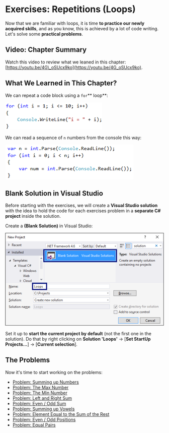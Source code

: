 # Exercises: Repetitions \(Loops\)

Now that we are familiar with loops, it is time **to practice our newly acquired skills**, and as you know, this is achieved by a lot of code writing. Let's solve some **practical problems**.

## Video: Chapter Summary

Watch this video to review what we leaned in this chapter: [https://youtu.be/4G\_oSUcx9ko](https://youtu.be/4G_oSUcx9ko).

## What We Learned in This Chapter?

We can repeat a code block using a `for`** loop**:

![](/assets/chapter-5-images/00.For-loop-01.png)

We can read a sequence of `n` numbers from the console this way:

![](/assets/chapter-5-images/00.For-loop-03.png)

## Blank Solution in Visual Studio

Before starting with the exercises, we will create a **Visual Studio solution** with the idea to hold the code for each exercises problem in a **separate C\# project** inside the solution.

Create a **\(Blank Solution\)** in Visual Studio:

![](/assets/chapter-5-images/00.Blank-visual-studio-01.png)

Set it up to **start the current project by default** \(not the first one in the solution\). Do that by right clicking on **Solution 'Loops'** -&gt; \[**Set StartUp Projects…**\] -&gt; \[**Current selection**\].

## The Problems

Now it's time to start working on the problems:

* [Problem: Summing up Numbers](/Content/Chapter-5-1-loops/examples-for-loops/example-sum-numbers/example-sum-numbers.md)
* [Problem: The Max Number](/Content/Chapter-5-1-loops/examples-for-loops/example-max-number/example-max-number.md)
* [Problem: The Min Number](/Content/Chapter-5-1-loops/examples-for-loops/example-min-number/example-min-number.md)
* [Problem: Left and Right Sum](/Content/Chapter-5-1-loops/examples-for-loops/example-left-and-right-sum/example-left-and-right-sum.md)
* [Problem: Even / Odd Sum](/Content/Chapter-5-1-loops/examples-for-loops/example-even-odd-sum/example-even-odd-sum.md)
* [Problem: Summing up Vowels](/Content/Chapter-5-1-loops/examples-for-loops/example-vowels-sum/example-vowels-sum.md)
* [Problem: Element Equal to the Sum of the Rest](/Content/Chapter-5-1-loops/exercises-loops/half-sum-element.md)
* [Problem: Even / Odd Positions](/Content/Chapter-5-1-loops/exercises-loops/even-odd-positions.md)
* [Problem: Equal Pairs](/Content/Chapter-5-1-loops/exercises-loops/equal-pairs.md)




